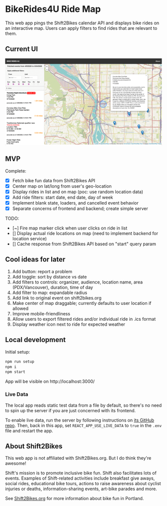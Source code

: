 # BikeRides4U Ride Map

This web app pings the Shift2Bikes calendar API and displays bike rides on an interactive map. Users can apply filters to find rides that are relevant to them.

## Current UI

![screen capture of app](/screencap.png)

## MVP

Complete:

- [x] Fetch bike fun data from Shift2Bikes API
- [x] Center map on lat/long from user's geo-location
- [x] Display rides in list and on map (poc: use random location data)
- [x] Add ride filters: start date, end date, day of week
- [x] Implement blank state, loaders, and cancelled event behavior
- [x] Separate concerns of frontend and backend; create simple server

TODO:

- [~] Fire map marker click when user clicks on ride in list
- [] Display actual ride locations on map (need to implement backend for location service)
- [] Cache response from Shift2Bikes API based on "start" query param

## Cool ideas for later

1. Add button: report a problem
1. Add toggle: sort by distance vs date
1. Add filters to controls: organizer, audience, location name, area (PDX/Vancouver), duration, time of day
1. Add filter to map: expandable radius
1. Add link to original event on shift2bikes.org
1. Make center of map draggable; currently defaults to user location if allowed
1. Improve mobile-friendliness
1. Allow users to export filtered rides and/or individual ride in .ics format
1. Display weather icon next to ride for expected weather

## Local development

Initial setup:

```bash
npm run setup
npm i
npm start
```

App will be visible on http://localhost:3000/

### Live Data

The local app reads static test data from a file by default, so there's no need to spin up the server if you are just concerned with its frontend.

To enable live data, run the server by following instructions on [its GitHub repo](https://github.com/theholla/br4u-backend). Then, back in this app, set `REACT_APP_USE_LIVE_DATA` to `true` in the `.env` file and restart the app.

## About Shift2Bikes

This web app is not affiliated with Shift2Bikes.org. But I do think they're awesome!

Shift's mission is to promote inclusive bike fun. Shift also facilitates lots of events. Examples of Shift-related activities include breakfast give aways, social rides, educational bike tours, actions to raise awareness about cyclist injuries or deaths, information-sharing events, art-bike parades and more.

See [Shift2Bikes.org](https://www.shift2bikes.org/) for more information about bike fun in Portland.
